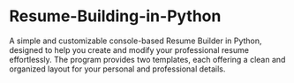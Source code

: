 # Resume-Building-in-Python
A simple and customizable console-based Resume Builder in Python, designed to help you create and modify your professional resume effortlessly. The program provides two templates, each offering a clean and organized layout for your personal and professional details.
